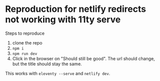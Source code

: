 # Reproduction for netlify redirects not working with 11ty serve

Steps to reproduce

1. clone the repo
2. `npm i`
3. `npm run dev`
4. Click in the browser on "Should still be good". The url should change, but the title should stay the same.

This works with `eleventy --serve` and `netlify dev`.

